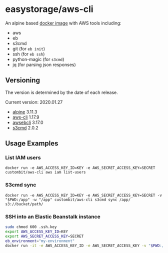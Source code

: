 # easystorage/aws-cli

An alpine based [docker image](https://hub.docker.com/r/custombit/aws-cli/) with AWS tools including:

* aws
* eb
* s3cmd
* git (for `eb init`)
* ssh (for `eb ssh`)
* python-magic (for `s3cmd`)
* jq (for parsing json responses)

## Versioning

The version is determined by the date of each release.

Current version: 2020.01.27

* [alpine](https://hub.docker.com/r/library/alpine/tags/) 3.11.3
* [aws-cli](https://github.com/aws/aws-cli/releases) 1.17.9
* [awsebcli](https://pypi.python.org/pypi/awsebcli/#history) 3.17.0
* [s3cmd](https://github.com/s3tools/s3cmd/releases) 2.0.2

## Usage Examples

### List IAM users

`docker run -e AWS_ACCESS_KEY_ID=KEY -e AWS_SECRET_ACCESS_KEY=SECRET custombit/aws-cli aws iam list-users`

### S3cmd sync

`docker run -e AWS_ACCESS_KEY_ID=KEY -e AWS_SECRET_ACCESS_KEY=SECRET -v "$PWD:/app" -w "/app" custombit/aws-cli s3cmd sync /app/ s3://bucket/path/`

### SSH into an Elastic Beanstalk instance

```bash
sudo chmod 600 .ssh.key
export AWS_ACCESS_KEY_ID=KEY
export AWS_SECRET_ACCESS_KEY=SECRET
eb_environment="my-environment"
docker run -it -e AWS_ACCESS_KEY_ID -e AWS_SECRET_ACCESS_KEY -v "$PWD:/app" -w "/app" custombit/aws-cli eb ssh ${eb_environment} --custom 'ssh -i /app/.ssh.key -o StrictHostKeyChecking=no'
```

